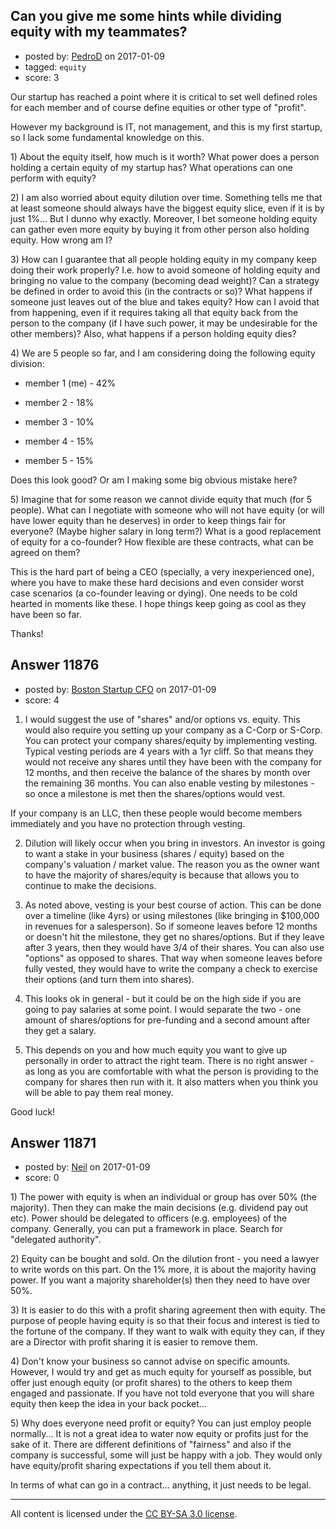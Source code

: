 ## Can you give me some hints while dividing equity with my teammates?

- posted by: [PedroD](https://stackexchange.com/users/2542161/pedrod) on 2017-01-09
- tagged: `equity`
- score: 3

<p>Our startup has reached a point where it is critical to set well defined roles for each member and of course define equities or other type of "profit".</p>

<p>However my background is IT, not management, and this is my first startup, so I lack some fundamental knowledge on this.</p>

<p>1) About the equity itself, how much is it worth? What power does a person holding a certain equity of my startup has? What operations can one perform with equity?</p>

<p>2) I am also worried about equity dilution over time. Something tells me that at least someone should always have the biggest equity slice, even if it is by just 1%... But I dunno why exactly. Moreover, I bet someone holding equity can gather even more equity by buying it from other person also holding equity. How wrong am I?</p>

<p>3) How can I guarantee that all people holding equity in my company keep doing their work properly? I.e. how to avoid someone of holding equity and bringing no value to the company (becoming dead weight)? Can a strategy be defined in order to avoid this (in the contracts or so)? What happens if someone just leaves out of the blue and takes equity? How can I avoid that from happening, even if it requires taking all that equity back from the person to the company (if I have such power, it may be undesirable for the other members)? Also, what happens if a person holding equity dies?</p>

<p>4) We are 5 people so far, and I am considering doing the following equity division:</p>

<ul>
<li><p>member 1 (me) - 42%</p></li>
<li><p>member 2 - 18%</p></li>
<li><p>member 3 - 10%</p></li>
<li><p>member 4 - 15%</p></li>
<li><p>member 5 - 15%</p></li>
</ul>

<p>Does this look good? Or am I making some big obvious mistake here?</p>

<p>5) Imagine that for some reason we cannot divide equity that much (for 5 people). What can I negotiate with someone who will not have equity (or will have lower equity than he deserves) in order to keep things fair for everyone? (Maybe higher salary in long term?) What is a good replacement of equity for a co-founder? How flexible are these contracts, what can be agreed on them?</p>

<p>This is the hard part of being a CEO (specially, a very inexperienced one), where you have to make these hard decisions and even consider worst case scenarios (a co-founder leaving or dying). One needs to be cold hearted in moments like these. I hope things keep going as cool as they have been so far.</p>

<p>Thanks!</p>



## Answer 11876

- posted by: [Boston Startup CFO](https://stackexchange.com/users/9992633/boston-startup-cfo) on 2017-01-09
- score: 4

<ol>
<li>I would suggest the use of "shares" and/or options vs. equity.  This would also require you setting up your company as a C-Corp or S-Corp. You can protect your company shares/equity by implementing vesting.  Typical vesting periods are 4 years with a 1yr cliff.  So that means they would not receive any shares until they have been with the company for 12 months, and then receive the balance of the shares by month over the remaining 36 months. You can also enable vesting by milestones - so once a milestone is met then the shares/options would vest.</li>
</ol>

<p>If your company is an LLC, then these people would become members immediately and you have no protection through vesting.</p>

<ol start="2">
<li><p>Dilution will likely occur when you bring in investors.  An investor is going to want a stake in your business (shares / equity) based on the company's valuation / market value. The reason you as the owner want to have the majority of shares/equity is because that allows you to continue to make the decisions.  </p></li>
<li><p>As noted above, vesting is your best course of action.  This can be done over a timeline (like 4yrs) or using milestones (like bringing in $100,000 in revenues for a salesperson).  So if someone leaves before 12 months or doesn't hit the milestone, they get no shares/options.  But if they leave after 3 years, then they would have 3/4 of their shares.  You can also use "options" as opposed to shares.  That way when someone leaves before fully vested, they would have to write the company a check to exercise their options (and turn them into shares).</p></li>
<li><p>This looks ok in general - but it could be on the high side if you are going to pay salaries at some point.  I would separate the two - one amount of shares/options for pre-funding and a second amount after they get a salary.</p></li>
<li><p>This depends on you and how much equity you want to give up personally in order to attract the right team.  There is no right answer - as long as you are comfortable with what the person is providing to the company for shares then run with it.  It also matters when you think you will be able to pay them real money.</p></li>
</ol>

<p>Good luck!</p>



## Answer 11871

- posted by: [Neil](https://stackexchange.com/users/2711480/neil) on 2017-01-09
- score: 0

<p>1) The power with equity is when an individual or group has over 50% (the majority). Then they can make the main decisions (e.g. dividend pay out etc). Power should be delegated to officers (e.g. employees) of the company. Generally, you can put a framework in place. Search for "delegated authority".</p>

<p>2) Equity can be bought and sold. On the dilution front - you need a lawyer to write words on this part. On the 1% more, it is about the majority having power. If you want a majority shareholder(s) then they need to have over 50%.</p>

<p>3) It is easier to do this with a profit sharing agreement then with equity. The purpose of people having equity is so that their focus and interest is tied to the fortune of the company. If they want to walk with equity they can, if they are a Director with profit sharing it is easier to remove them.</p>

<p>4) Don't know your business so cannot advise on specific amounts. However, I would try and get as much equity for yourself as possible, but offer just enough equity (or profit shares) to the others to keep them engaged and passionate. If you have not told everyone that you will share equity then keep the idea in your back pocket...</p>

<p>5) Why does everyone need profit or equity? You can just employ people normally... It is not a great idea to water now equity or profits just for the sake of it. There are different definitions of "fairness" and also if the company is successful, some will just be happy with a job. They would only have equity/profit sharing expectations if you tell them about it.</p>

<p>In terms of what can go in a contract... anything, it just needs to be legal.</p>




---

All content is licensed under the [CC BY-SA 3.0 license](https://creativecommons.org/licenses/by-sa/3.0/).
